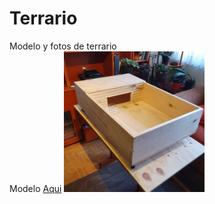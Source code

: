 # Terrario
Modelo y fotos de terrario <br />
Modelo [Aqui](https://hotmail51114.autodesk360.com/g/shares/SH35dfcQT936092f0e43e165f9edd222e540)
<img src="./Terrario.jpeg" alt="Terrario" width="225"/>
